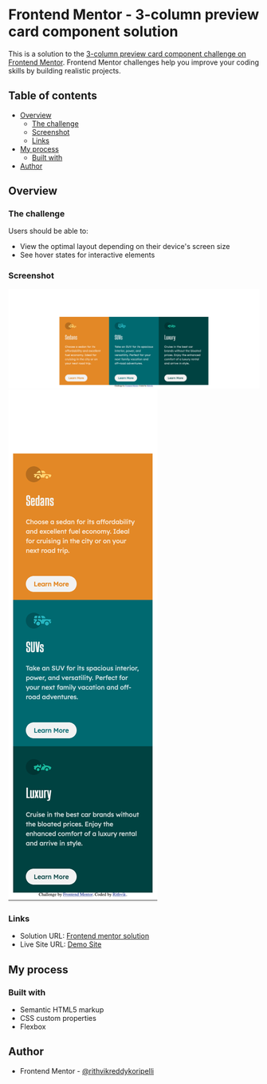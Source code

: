 # Frontend Mentor - 3-column preview card component solution

This is a solution to the [3-column preview card component challenge on Frontend Mentor](https://www.frontendmentor.io/challenges/3column-preview-card-component-pH92eAR2-). Frontend Mentor challenges help you improve your coding skills by building realistic projects. 

## Table of contents

- [Overview](#overview)
  - [The challenge](#the-challenge)
  - [Screenshot](#screenshot)
  - [Links](#links)
- [My process](#my-process)
  - [Built with](#built-with)
- [Author](#author)

## Overview

### The challenge

Users should be able to:

- View the optimal layout depending on their device's screen size
- See hover states for interactive elements

### Screenshot

![Desktop Version of the solution](./output/desktop-version.png)
![Mobile Version of the solution](./output/mobile-version.png)

### Links

- Solution URL: [Frontend mentor solution](https://www.frontendmentor.io/solutions/htmlcssflex-fnwTSyY2_)
- Live Site URL: [Demo Site](https://rithvikreddykoripelli.github.io/FM-3-column-card-component/index.html)

## My process

### Built with

- Semantic HTML5 markup
- CSS custom properties
- Flexbox

## Author

- Frontend Mentor - [@rithvikreddykoripelli](https://www.frontendmentor.io/profile/rithvikreddykoripelli)

